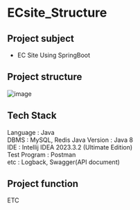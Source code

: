 # ECsite_Structure

## Project subject 
- EC Site Using SpringBoot

## Project structure
![image](https://user-images.githubusercontent.com/94863168/229589421-829e0ea0-a89b-4494-a4d8-91b9cb952c5e.png)

## Tech Stack
Language : Java  
DBMS : MySQL, Redis
Java Version : Java 8  
IDE : Intellij IDEA 2023.3.2 (Ultimate Edition)  
Test Program : Postman  
etc : Logback, Swagger(API document)  

## Project function


ETC

